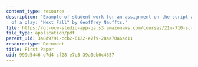 ```yaml
---
content_type: resource
description: 'Example of student work for an assignment on the script and production
  of a play: "Next Fall" by Geoffrey Nauffts.'
file: https://ol-ocw-studio-app-qa.s3.amazonaws.com/courses/21m-710-script-analysis-fall-2011/999d5446d7d4cf28e7e339a0eb0c4657_MIT21M_710F11_Paper_1.pdf
file_type: application/pdf
parent_uid: 3a8d9791-ccb2-6122-e2f9-28aa70a6ad11
resourcetype: Document
title: First Paper
uid: 999d5446-d7d4-cf28-e7e3-39a0eb0c4657
---
```

